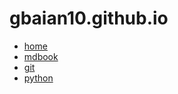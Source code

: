 # gbaian10.github.io

* [home](https://gbaian10.github.io)
* [mdbook](https://gbaian10.github.io/md_book)
* [git](https://gbaian10.github.io/git_book)
* [python](https://gbaian10.github.io/python_book)

